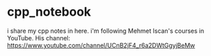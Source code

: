 # cpp_notebook
i share my cpp notes in here.
i'm following Mehmet Iscan's courses in YouTube. His channel: https://www.youtube.com/channel/UCnB2jF4_r6a2DWtGgyjBeMw
